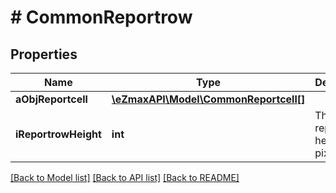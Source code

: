 # # CommonReportrow

## Properties

Name | Type | Description | Notes
------------ | ------------- | ------------- | -------------
**aObjReportcell** | [**\eZmaxAPI\Model\CommonReportcell[]**](CommonReportcell.md) |  |
**iReportrowHeight** | **int** | The reportrow height in pixels |

[[Back to Model list]](../../README.md#models) [[Back to API list]](../../README.md#endpoints) [[Back to README]](../../README.md)
